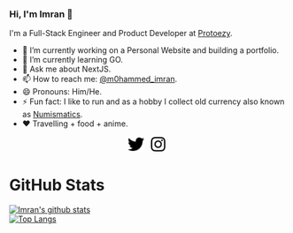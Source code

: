 ### Hi, I'm Imran 👋

<!--
**M0hammedImran/m0hammedimran** is a ✨ _special_ ✨ repository because its `README.md` (this file) appears on your GitHub profile.
Here are some ideas to get you started:
-->
I'm a Full-Stack Engineer and Product Developer at [Protoezy](https://protoezy.com). 

- 🔭 I’m currently working on a Personal Website and building a portfolio.
- 🌱 I’m currently learning GO.
- 💬 Ask me about NextJS.
- 📫 How to reach me: [@m0hammed_imran](https://twitter.com/m0hammed_imran).
- 😄 Pronouns: Him/He.
- ⚡ Fun fact: I like to run and as a hobby I collect old currency also known as [Numismatics](https://www.google.com/search?q=numismatics). 
- :heart: Travelling + food + anime.

<p align='center'>
<a href="https://twitter.com/m0hammed_imran"><img height="30" src="https://github.com/M0hammedImran/personal-website/blob/master/src/assets/svg_icons/Twitter_icon.svg?raw=true"></a>&nbsp;&nbsp;
<a href="https://instagram.com/m0hammedimran"><img height="30" src="https://github.com/M0hammedImran/personal-website/blob/master/src/assets/svg_icons/Instagram_icon.svg?raw=true"></a>&nbsp;&nbsp;
</p>




# GitHub Stats

[![Imran's github stats](https://github-readme-stats.vercel.app/api?username=m0hammedimran&theme=chartreuse-dark&show_icons=true&hide=stars)](https://github.com/anuraghazra/github-readme-stats)  
[![Top Langs](https://github-readme-stats.vercel.app/api/top-langs/?username=m0hammedimran&layout=compact&theme=chartreuse-dark)](https://github.com/anuraghazra/github-readme-stats)
